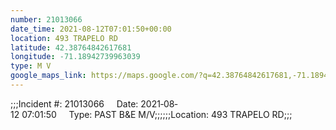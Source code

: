 ```yaml
---
number: 21013066
date_time: 2021-08-12T07:01:50+00:00
location: 493 TRAPELO RD
latitude: 42.38764842617681
longitude: -71.18942739963039
type: M V
google_maps_link: https://maps.google.com/?q=42.38764842617681,-71.18942739963039
---
```


;;;Incident #: 21013066     Date: 2021‐08‐12 07:01:50     Type: PAST B&E M/V;;;;;;Location: 493 TRAPELO RD;;;
